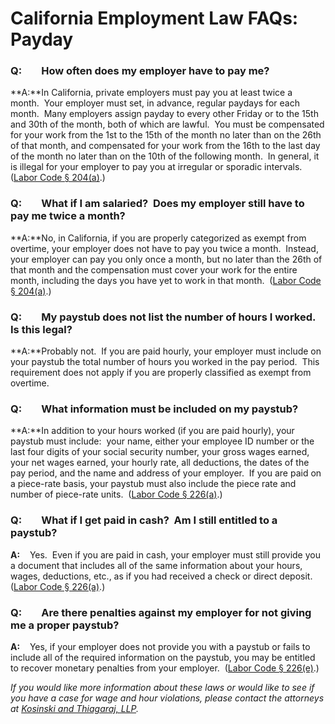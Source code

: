 # California Employment Law FAQs:  Payday

### **Q:        How often does my employer have to pay me?**

**A:**In California, private employers must pay you at least twice a month.  Your employer must set, in advance, regular paydays for each month.  Many employers assign payday to every other Friday or to the 15th and 30th of the month, both of which are lawful.  You must be compensated for your work from the 1st to the 15th of the month no later than on the 26th of that month, and compensated for your work from the 16th to the last day of the month no later than on the 10th of the following month.  In general, it is illegal for your employer to pay you at irregular or sporadic intervals.  ([Labor Code § 204(a)](http://leginfo.legislature.ca.gov/faces/codes_displaySection.xhtml?sectionNum=204.&lawCode=LAB).)

### **Q:        What if I am salaried?  Does my employer still have to pay me twice a month?**

**A:**No, in California, if you are properly categorized as exempt from overtime, your employer does not have to pay you twice a month.  Instead, your employer can pay you only once a month, but no later than the 26th of that month and the compensation must cover your work for the entire month, including the days you have yet to work in that month.  ([Labor Code § 204(a)](http://leginfo.legislature.ca.gov/faces/codes_displaySection.xhtml?sectionNum=204.&lawCode=LAB).)

### **Q:        My paystub does not list the number of hours I worked.  Is this legal?**

**A:**Probably not.  If you are paid hourly, your employer must include on your paystub the total number of hours you worked in the pay period.  This requirement does not apply if you are properly classified as exempt from overtime.

### **Q:        What information must be included on my paystub?**

**A:**In addition to your hours worked (if you are paid hourly), your paystub must include:  your name, either your employee ID number or the last four digits of your social security number, your gross wages earned, your net wages earned, your hourly rate, all deductions, the dates of the pay period, and the name and address of your employer.  If you are paid on a piece-rate basis, your paystub must also include the piece rate and number of piece-rate units.  ([Labor Code § 226(a)](https://leginfo.legislature.ca.gov/faces/codes_displaySection.xhtml?lawCode=LAB&sectionNum=226.).)

### **Q:        What if I get paid in cash?  Am I still entitled to a paystub?**

**A:**    Yes.  Even if you are paid in cash, your employer must still provide you a document that includes all of the same information about your hours, wages, deductions, etc., as if you had received a check or direct deposit.  ([Labor Code § 226(a)](https://leginfo.legislature.ca.gov/faces/codes_displaySection.xhtml?lawCode=LAB&sectionNum=226.).)

### **Q:        Are there penalties against my employer for not giving me a proper paystub?**

**A:**    Yes, if your employer does not provide you with a paystub or fails to include all of the required information on the paystub, you may be entitled to recover monetary penalties from your employer.  ([Labor Code § 226(e)](https://leginfo.legislature.ca.gov/faces/codes_displaySection.xhtml?lawCode=LAB&sectionNum=226.).)

_If you would like more information about these laws or would like to see if you have a case for wage and hour violations, please contact the attorneys at [Kosinski and Thiagaraj, LLP](/home)._